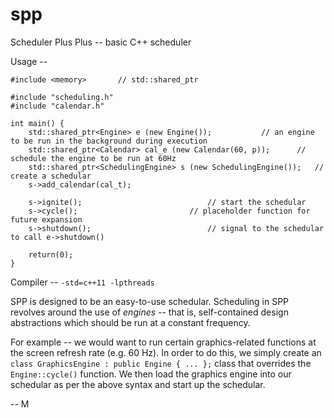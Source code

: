 spp
===

Scheduler Plus Plus -- basic C++ scheduler

Usage --

```
#include <memory>		// std::shared_ptr

#include "scheduling.h"
#include "calendar.h"

int main() {
	std::shared_ptr<Engine> e (new Engine());			// an engine to be run in the background during execution
	std::shared_ptr<Calendar> cal_e (new Calendar(60, p));		// schedule the engine to be run at 60Hz
	std::shared_ptr<SchedulingEngine> s (new SchedulingEngine());	// create a schedular
	s->add_calendar(cal_t);

	s->ignite();							// start the schedular
	s->cycle();							// placeholder function for future expansion
	s->shutdown();							// signal to the schedular to call e->shutdown()

	return(0);
}

```

Compiler -- `-std=c++11 -lpthreads`

SPP is designed to be an easy-to-use schedular. Scheduling in SPP revolves around the use of *engines* -- that is, self-contained design abstractions which should be run at a constant frequency.

For example -- we would want to run certain graphics-related functions at the screen refresh rate (e.g. 60 Hz). In order to do this, we simply create an `class GraphicsEngine : public Engine { ... };` class that overrides the `Engine::cycle()` function. We then load the graphics engine into our schedular as per the above syntax and start up the schedular.

-- M
